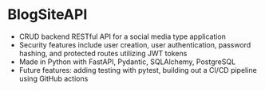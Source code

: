 # BlogSiteAPI
- CRUD backend RESTful API for a social media type application
- Security features include user creation, user authentication, password hashing, and protected routes utilizing JWT tokens
- Made in Python with FastAPI, Pydantic, SQLAlchemy, PostgreSQL
- Future features: adding testing with pytest, building out a CI/CD pipeline using GitHub actions
